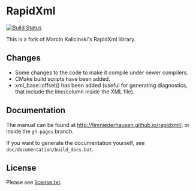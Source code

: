# RapidXml

[![Build Status](https://travis-ci.org/timniederhausen/rapidxml.svg?branch=master)](https://travis-ci.org/timniederhausen/rapidxml)

This is a fork of Marcin Kalicinski's RapidXml library.

## Changes

* Some changes to the code to make it compile under newer compilers.
* CMake build scripts have been added.
* xml_base::offset() has been added (useful for generating diagnostics,
  that include the line/column inside the XML file).

## Documentation

The manual can be found at http://timniederhausen.github.io/rapidxml/,
or inside the `gh-pages` branch.

If you want to generate the documentation yourself, see
`doc/documentation/build_docs.bat`.

## License

Please see [license.txt](license.txt).
